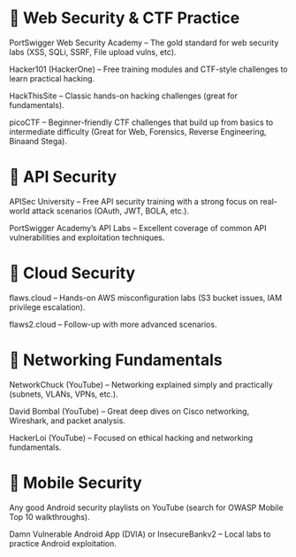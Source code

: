 # 🔗 Web Security & CTF Practice

PortSwigger Web Security Academy – The gold standard for web security labs (XSS, SQLi, SSRF, File upload vulns, etc).

Hacker101 (HackerOne) – Free training modules and CTF-style challenges to learn practical hacking.

HackThisSite – Classic hands-on hacking challenges (great for fundamentals).

picoCTF – Beginner-friendly CTF challenges that build up from basics to intermediate difficulty (Great for Web, Forensics, Reverse Engineering, Binaand Stega).

# 🔗 API Security

APISec University – Free API security training with a strong focus on real-world attack scenarios (OAuth, JWT, BOLA, etc.).

PortSwigger Academy’s API Labs – Excellent coverage of common API vulnerabilities and exploitation techniques.

# 🔗 Cloud Security

flaws.cloud – Hands-on AWS misconfiguration labs (S3 bucket issues, IAM privilege escalation).

flaws2.cloud – Follow-up with more advanced scenarios.

# 🔗 Networking Fundamentals

NetworkChuck (YouTube) – Networking explained simply and practically (subnets, VLANs, VPNs, etc.).

David Bombal (YouTube) – Great deep dives on Cisco networking, Wireshark, and packet analysis.

HackerLoi (YouTube) – Focused on ethical hacking and networking fundamentals.

# 🔗 Mobile Security

Any good Android security playlists on YouTube (search for OWASP Mobile Top 10 walkthroughs).

Damn Vulnerable Android App (DVIA) or InsecureBankv2 – Local labs to practice Android exploitation.
